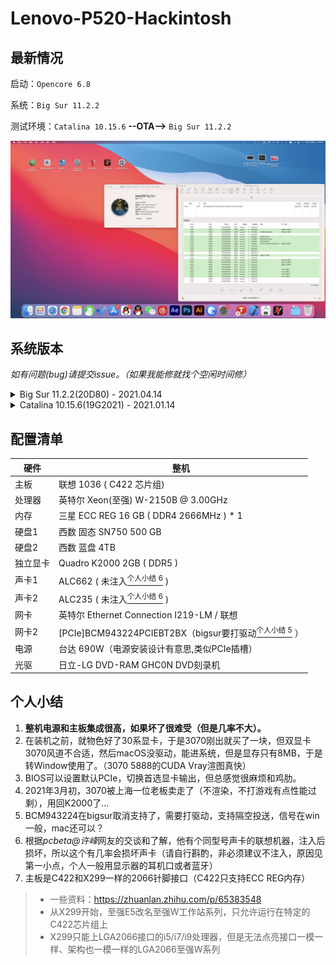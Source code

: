 # Lenovo-P520-Hackintosh

## 最新情况
启动：`Opencore 6.8`

系统：`Big Sur 11.2.2`

测试环境：`Catalina 10.15.6` **--OTA-->** `Big Sur 11.2.2`

![bigsur](images/bigsur11.2.2screen.png)





## 系统版本

*如有问题(bug)请提交issue。（如果我能修就找个空闲时间修）*


<details>
<summary>Big Sur 11.2.2(20D80) - 2021.04.14</summary>

### Big Sur 11.2.2(20D80)

下载：[Download](https://github.com/Tamshen/Lenovo-ThinkStation-P520-Hackintosh/archive/refs/heads/main.zip)

#### 日志
1. 首先感谢 Opencore 技术交流群的老哥 qq@3106142068（下面简称老哥），帮我解决了本次OAT升级的问题。
2. RTC出错：老哥原话`你这个和 X299 一个毛病 怪不的11.0 提示 RTC noncontiguous device registry map entries `，关于X299->[<sup>个人小结 7</sup>](#个人小结)
3. RTC解决方案：`SSDT-RTC0-RANGE.aml`(老哥帮我弄得),过后搜索到：https://github.com/acidanthera/OpenCorePkg/blob/master/Docs/AcpiSamples/Source/SSDT-RTC0-RANGE.dsl
4. PCIe出错：`-v`跑码卡PCIe设备超时，SLT6无线网卡，老哥使用`IORegistryExplorer`查询是`BCM943224`网卡，原因是`这个网卡超时了 它10.15 用的驱动 11.0 里被Apple删了所以超时`
5. PCIe SLT6 解决方案：更新驱动`AirPortBrcmFixup`
6. 其它驱动没更新，黑屏：`-v`跑码完毕，黑屏，但是键盘灯正常（`驱动一直都没更新吧 版本都有点低 `）
7. 我把EFI打包给了老哥，老哥帮我更新了，然后替换成功进入系统。
8. 前面板USB口无法使用无线鼠标，通过老哥指点，SSxx只管3.0，HSxx2.0
9. USB解决方案，bak掉以前EFI的USB定制`USBPorts.kext`
10. 取消了`-v`

![v](images/opencore-v.png)

#### 问题

暂无，睡眠正常。


</details>


<details>
<summary>Catalina 10.15.6(19G2021) - 2021.01.14</summary>

### Catalina 10.15.6

下载：[Download](https://github.com/Tamshen/Lenovo-ThinkStation-P520-Hackintosh/releases/tag/v1)

#### 日志
- 此版本来自 [远景论坛 **pcbeta@jackliu79**](http://bbs.pcbeta.com/forum.php?mod=viewthread&tid=1857515) （**pcbeta@许峰** 去除了 **dsdt**）
- 此版本定制了USB

#### 问题

暂无。
</details>



## 配置清单

| 硬件     | 整机                                               |
| -------- | -------------------------------------------------- |
| 主板     | 联想 1036 ( C422 芯片组)                           |
| 处理器   | 英特尔 Xeon(至强) W-2150B @ 3.00GHz                |
| 内存     | 三星 ECC REG 16 GB ( DDR4 2666MHz )  * 1           |
| 硬盘1    | 西数 固态 SN750 500 GB                             |
| 硬盘2    | 西数 蓝盘 4TB                                      |
| 独立显卡  | Quadro K2000 2GB ( DDR5 )                          |
| 声卡1    | ALC662 ( 未注入[<sup>个人小结 6</sup>](#个人小结) )                                  |
| 声卡2    | ALC235 ( 未注入[<sup>个人小结 6</sup>](#个人小结) )                                  |
| 网卡     | 英特尔 Ethernet Connection  I219-LM / 联想         |
| 网卡2    | [PCIe]BCM943224PCIEBT2BX（bigsur要打驱动[<sup>个人小结 5</sup>](#个人小结) ） |
| 电源     | 台达 690W（电源安装设计有意思,类似PCIe插槽）                    |
| 光驱     | 日立-LG DVD-RAM GHC0N DVD刻录机                    |




## 个人小结

1. **整机电源和主板集成很高，如果坏了很难受（但是几率不大）。**
2. 在装机之前，就物色好了30系显卡，于是3070刚出就买了一块，但双显卡3070风道不合适，然后macOS没驱动，能进系统，但是显存只有8MB，于是转Window使用了。（3070 5888的CUDA Vray渲图真快）
3. BIOS可以设置默认PCIe，切换首选显卡输出，但总感觉很麻烦和鸡肋。
4. 2021年3月初，3070被上海一位老板卖走了（不渲染，不打游戏有点性能过剩），用回K2000了...
5. BCM943224在bigsur取消支持了，需要打驱动，支持隔空投送，信号在win一般，mac还可以？
6. 根据*pcbeta@许峰*网友的交谈和了解，他有个同型号声卡的联想机器，注入后损坏，所以这个有几率会损坏声卡（请自行斟酌，非必须建议不注入，原因见第一小点，个人一般用显示器的耳机口或者蓝牙）
7. 主板是C422和X299一样的2066针脚接口（C422只支持ECC REG内存）
>- 一些资料：https://zhuanlan.zhihu.com/p/65383548
>- 从X299开始，至强E5改名至强W工作站系列，只允许运行在特定的C422芯片组上
>- X299只能上LGA2066接口的i5/i7/i9处理器，但是无法点亮接口一模一样、架构也一模一样的LGA2066至强W系列



